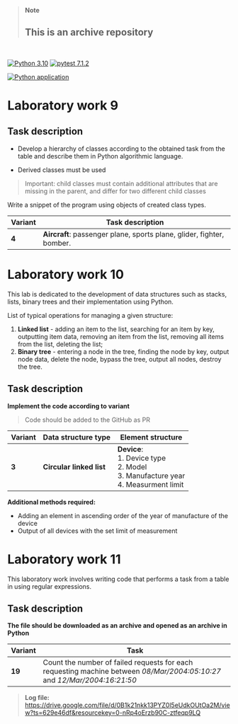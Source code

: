 > **Note**
> 
> ## This is an archive repository
</br>

[![Python 3.10](https://img.shields.io/badge/Python-3.10.2-yellow)](https://www.python.org/downloads/release/python-3102/)
[![pytest 7.1.2](https://img.shields.io/badge/pytest-7.1.2-blue)](https://pypi.org/project/pytest/)

[![Python application](https://github.com/andylvua/PythonLabs/actions/workflows/python-app.yml/badge.svg)](https://github.com/andylvua/PythonLabs/actions/workflows/python-app.yml)
# Laboratory work 9
## Task description

* Develop a hierarchy of classes according to the obtained task from the table 
and describe them in Python algorithmic language.

* Derived classes must be used
> Important: child classes must contain additional attributes that are missing in the parent,
> and differ for two different child classes

Write a snippet of the program using objects of created class types.


| Variant | Task description                                                      |
|---------|-----------------------------------------------------------------------|
| **4**   | **Aircraft**: passenger plane, sports plane, glider, fighter, bomber. |

# Laboratory work 10
This lab is dedicated to the development of data structures such as stacks, lists, binary trees and their implementation using Python.

List of typical operations for managing a given structure:
1. **Linked list** - adding an item to the list, searching for an item by key, outputting item data, removing an item from the list, removing all items from the list, deleting the list;
2. **Binary tree** - entering a node in the tree, finding the node by key, output node data, delete the node, bypass the tree, output all nodes, destroy the tree.

## Task description
**Implement the code according to variant**

> Code should be added to the GitHub as PR

| Variant | Data structure type      | Element structure                                                                               | 
|---------|--------------------------|-------------------------------------------------------------------------------------------------|
| **3**   | **Circular linked list** | **Device**:<br/> 1. Device type<br/> 2. Model<br/> 3. Manufacture year<br/> 4. Measurment limit |

**Additional methods required:**
* Adding an element in ascending order of the year of manufacture of the device
* Output of all devices with the set limit of measurement

# Laboratory work 11
This laboratory work involves writing code that performs a task from a table in using regular expressions. 

## Task description
**The file should be downloaded as an archive and opened as an archive in Python**

| Variant | Task                                                                                                                      |
|---------|---------------------------------------------------------------------------------------------------------------------------|
| **19**  | Count the number of failed requests for each requesting machine between _08/Mar/2004:05:10:27_ and _12/Mar/2004:16:21:50_ |

> **Log file:** https://drive.google.com/file/d/0B1k21nkk13PYZ0l5eUdkOUtOa2M/view?ts=629e46df&resourcekey=0-nRp4oErzb90C-ztfeqp9LQ
